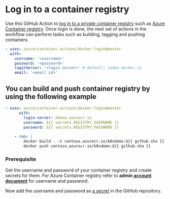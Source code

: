 # Log in to a container registry
Use this GitHub Action to [log in to a private container registry](https://docs.docker.com/engine/reference/commandline/login/) such as [Azure Container registry](https://azure.microsoft.com/en-us/services/container-registry/). Once login is done, the next set of actions in the workflow can perform tasks such as building, tagging and pushing containers.

```yaml
- uses: azure/container-actions/docker-login@master
  with:
    username: '<username>'
    password: '<password>'
    loginServer: '<login server>' # default: index.docker.io
    email: '<email id>'
```

## You can build and push container registry by using the following example
```yaml
- uses: azure/container-actions/docker-login@master
      with:
        login-server: demoe.azurecr.io
        username: ${{ secrets.REGISTRY_USERNAME }}
        password: ${{ secrets.REGISTRY_PASSWORD }}
    
    - run: |
        docker build . -t contoso.azurecr.io/k8sdemo:${{ github.sha }}
        docker push contoso.azurecr.io/k8sdemo:${{ github.sha }}
```

### Prerequisite
Get the username and password of your container registry and create secrets for them. For Azure Container registry refer to **admin [account document](https://docs.microsoft.com/en-us/azure/container-registry/container-registry-authentication#admin-account)** for username and password.

Now add the username and password as [a secret](https://developer.github.com/actions/managing-workflows/storing-secrets/) in the GitHub repository.
